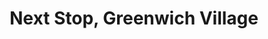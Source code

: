 ---
title: "Next Stop, Greenwich Village"
year: 1976
rating: 2.5
stars: "★★½"
rewatched: false
permalink: "next-stop-greenwich-village"
watched_on: 2021-04-25
---